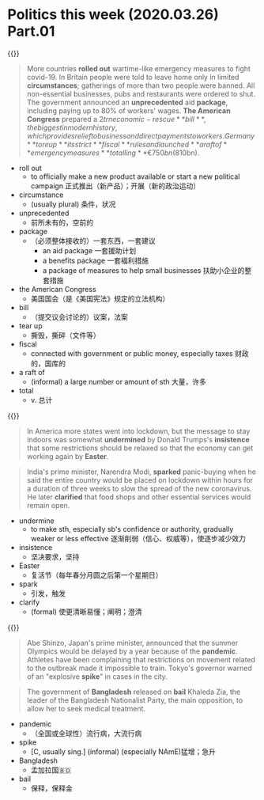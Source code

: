 # Politics this week (2020.03.26) Part.01


{{<music url="/economist/20200328/002 The world this week - Politics this week/1.mp3">}}

> More countries **rolled out** wartime-like emergency measures to fight covid-19. In Britain people were told to leave home only in limited **circumstances**; gatherings of more than two people were banned. All non-essential businesses, pubs and restaurants were ordered to shut. The government announced an **unprecedented** aid **package**, including paying up to 80% of workers' wages. **The American Congress** prepared a $2trn economic-rescue **bill**, the biggest in modern history, which provides relief to business and direct payments to workers. Germany **tore up** its strict **fiscal** rules and launched **a raft of** emergency measures **totalling** €750bn ($810bn).

- roll out
  - to officially make a new product available or start a new political campaign 正式推出（新产品）；开展（新的政治运动）
- circumstance
  - (usually plural) 条件，状况
- unprecedented
  - 前所未有的，空前的
- package
  - （必须整体接收的）一套东西，一套建议
    - an aid package 一套援助计划
    - a benefits package 一套福利措施
    - a package of measures to help small businesses 扶助小企业的整套措施
- the American Congress
  - 美国国会（是《美国宪法》规定的立法机构）
- bill
  - （提交议会讨论的）议案，法案
- tear up
  - 撕毁，撕碎（文件等）
- fiscal
  - connected with government or public money, especially taxes 财政的，国库的
- a raft of
  - (informal) a large number or amount of sth 大量，许多
- total
  - v. 总计

{{<music url="/economist/20200328/002 The world this week - Politics this week/2.mp3">}}

> In America more states went into lockdown, but the message to stay indoors was somewhat **undermined** by Donald Trumps's **insistence** that some restrictions should be relaxed so that the economy can get working again by **Easter**.

> India's prime minister, Narendra Modi, **sparked** panic-buying when he said the entire country would be placed on lockdown within hours for a duration of three weeks to slow the spread of the new coronavirus. He later **clarified** that food shops and other essential services would remain open.

- undermine
  - to make sth, especially sb's confidence or authority, gradually weaker or less effective 逐渐削弱（信心、权威等），使逐步减少效力
- insistence
  - 坚决要求，坚持
- Easter
  - 复活节（每年春分月圆之后第一个星期日）
- spark
  - 引发，触发
- clarify
  - (formal) 使更清晰易懂；阐明；澄清

{{<music url="/economist/20200328/002 The world this week - Politics this week/3.mp3">}}

> Abe Shinzo, Japan's prime minister, announced that the summer Olympics would be delayed by a year because of the **pandemic**. Athletes have been complaining that restrictions on movement related to the outbreak made it impossible to train. Tokyo's governor warned of an "explosive **spike**" in cases in the city.

> The government of **Bangladesh** released on **bail** Khaleda Zia, the leader of the Bangladesh Nationalist Party, the main opposition, to allow her to seek medical treatment.

- pandemic
  - （全国或全球性）流行病，大流行病
- spike
  - [C, usually sing.] (informal) (especially NAmE)猛增；急升
- Bangladesh
  - 孟加拉国🇧🇩
- bail
  - 保释，保释金
